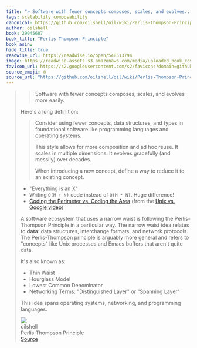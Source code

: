 ```yaml
---
title: "> Software with fewer concepts composes, scales, and evolves..."
tags: scalability composability
canonical: https://github.com/oilshell/oil/wiki/Perlis-Thompson-Principle
author: oilshell
book: 29045607
book_title: "Perlis Thompson Principle"
book_asin: 
hide_title: true
readwise_url: https://readwise.io/open/548513794
image: https://readwise-assets.s3.amazonaws.com/media/uploaded_book_covers/profile_265723/oils
favicon_url: https://s2.googleusercontent.com/s2/favicons?domain=github.com
source_emoji: 🌐
source_url: "https://github.com/oilshell/oil/wiki/Perlis-Thompson-Principle#:~:text=%3E%20Software%20with,and%20programming%20languages."
---
```


> > Software with fewer concepts composes, scales, and evolves more easily.
> 
> Here's a long definition:
> 
> > Consider using fewer concepts, data structures, and types in foundational software like programming languages and operating systems.
> >
> > This style allows for more composition and ad hoc reuse. It scales in multiple dimensions. It evolves gracefully (and messily) over decades.
> >
> > When introducing a new concept, define a way to reduce it to an existing concept.
> 
> - "Everything is an X"
> - Writing `O(M + N)` code instead of `O(M * N)`. Huge difference!
> - [Coding the Perimeter vs. Coding the Area](https://www.joshbeckman.org/notes/681443100) (from the [Unix vs. Google video](https://www.youtube.com/watch?v=3Ea3pkTCYx4))
> 
> A software ecosystem that uses a narrow waist is following the Perlis-Thompson Principle in a particular way. The narrow waist idea relates to **data**: data structures, interchange formats, and network protocols. The Perlis-Thompson principle is arguably more general and refers to "concepts" like Unix processes and Emacs buffers that aren't quite data.
> 
> It's also known as:
> 
> - Thin Waist
> - Hourglass Model
> - Lowest Common Denominator
> - Networking Terms: "Distinguished Layer" or "Spanning Layer"
> 
> This idea spans operating systems, networking, and programming languages.
> <div class="quoteback-footer"><div class="quoteback-avatar"><img class="mini-favicon" src="https://s2.googleusercontent.com/s2/favicons?domain=github.com"></div><div class="quoteback-metadata"><div class="metadata-inner"><span style="display:none">FROM:</span><div aria-label="oilshell" class="quoteback-author"> oilshell</div><div aria-label="Perlis Thompson Principle" class="quoteback-title"> Perlis Thompson Principle</div></div></div><div class="quoteback-backlink"><a target="_blank" aria-label="go to the full text of this quotation" rel="noopener" href="https://github.com/oilshell/oil/wiki/Perlis-Thompson-Principle#:~:text=%3E%20Software%20with,and%20programming%20languages." class="quoteback-arrow"> Source</a></div></div>